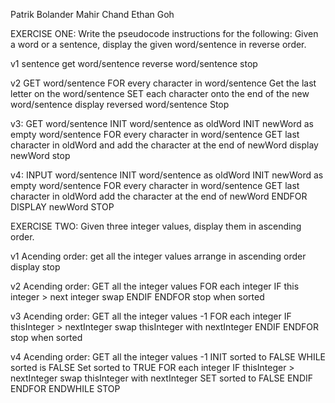 Patrik Bolander
Mahir Chand
Ethan Goh


EXERCISE ONE:
Write the pseudocode instructions for the following:
Given a word or a sentence, display the given word/sentence in reverse order.

v1 sentence
get word/sentence
reverse word/sentence
stop

v2
GET word/sentence
FOR every character in word/sentence 
    Get the last letter on the word/sentence
    SET each character onto the end of the new word/sentence
display reversed word/sentence
Stop


v3:
GET word/sentence 
INIT word/sentence as oldWord
INIT newWord as empty word/sentence
FOR every character in word/sentence
  GET last character in oldWord and add the character at the end of newWord
 display newWord
 stop
 
 v4:
INPUT word/sentence 
INIT word/sentence as oldWord
INIT newWord as empty word/sentence
FOR every character in word/sentence
  GET last character in oldWord 
  add the character at the end of newWord
ENDFOR
DISPLAY newWord
STOP
 
EXERCISE TWO:
Given three integer values, display them in ascending order.

v1 Acending order:
get all the integer values
arrange in ascending order
display 
stop

v2 Acending order:
GET all the integer values
FOR each integer
   IF this integer > next integer
       swap
   ENDIF
ENDFOR
stop when sorted

v3 Acending order:
GET all the integer values -1
FOR each integer
   IF thisInteger > nextInteger
       swap thisInteger with nextInteger
   ENDIF
ENDFOR
stop when sorted


v4 Acending order:
GET all the integer values -1
INIT sorted to FALSE
WHILE sorted is FALSE
    Set sorted to TRUE
    FOR each integer
       IF thisInteger > nextInteger
           swap thisInteger with nextInteger
           SET sorted to FALSE
       ENDIF
    ENDFOR
ENDWHILE
STOP
